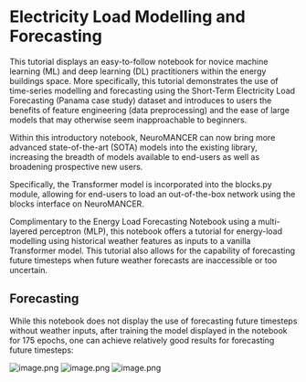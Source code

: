 # Electricity Load Modelling and Forecasting

This tutorial displays an easy-to-follow notebook for novice machine learning (ML) and deep learning (DL) practitioners within the energy buildings space. More specifically, this tutorial demonstrates the use of time-series modelling and forecasting using the Short-Term Electricity Load Forecasting (Panama case study) dataset and introduces to users the benefits of feature engineering (data preprocessing) and the ease of large models that may otherwise seem inapproachable to beginners.

Within this introductory notebook, NeuroMANCER can now bring more advanced state-of-the-art (SOTA) models into the existing library, increasing the breadth of models available to end-users as well as broadening prospective new users.

Specifically, the Transformer model is incorporated into the blocks.py module, allowing for end-users to load an out-of-the-box network using the blocks interface on NeuroMANCER.

Complimentary to the Energy Load Forecasting Notebook using a multi-layered perceptron (MLP), this notebook offers a tutorial for energy-load modelling using historical weather features as inputs to a vanilla Transformer model. This tutorial also allows for the capability of forecasting future timesteps when future weather forecasts are inaccessible or too uncertain.

## Forecasting  
While this notebook does not display the use of forecasting future timesteps without weather inputs, after training the model displayed in the notebook for 175 epochs, one can achieve relatively good results for forecasting future timesteps:

![image.png](Prediction_0.png)
![image.png](Prediction_3.png)
![image.png](Prediction_14.png)

